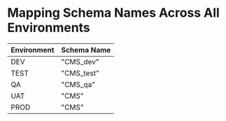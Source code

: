# Mapping Schema Names Across All Environments
| Environment | Schema Name |
| ------ | ----------------------|
| DEV | "CMS_dev" |
| TEST | "CMS_test" |
| QA | "CMS_qa" |
| UAT | "CMS" |
| PROD | "CMS" |
